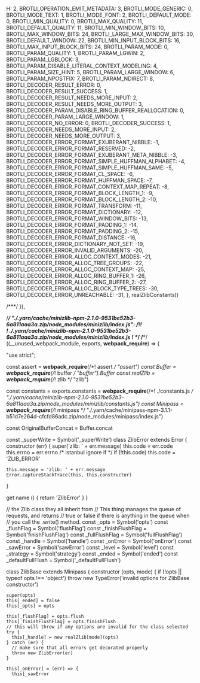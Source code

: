 H: 2,
  BROTLI_OPERATION_EMIT_METADATA: 3,
  BROTLI_MODE_GENERIC: 0,
  BROTLI_MODE_TEXT: 1,
  BROTLI_MODE_FONT: 2,
  BROTLI_DEFAULT_MODE: 0,
  BROTLI_MIN_QUALITY: 0,
  BROTLI_MAX_QUALITY: 11,
  BROTLI_DEFAULT_QUALITY: 11,
  BROTLI_MIN_WINDOW_BITS: 10,
  BROTLI_MAX_WINDOW_BITS: 24,
  BROTLI_LARGE_MAX_WINDOW_BITS: 30,
  BROTLI_DEFAULT_WINDOW: 22,
  BROTLI_MIN_INPUT_BLOCK_BITS: 16,
  BROTLI_MAX_INPUT_BLOCK_BITS: 24,
  BROTLI_PARAM_MODE: 0,
  BROTLI_PARAM_QUALITY: 1,
  BROTLI_PARAM_LGWIN: 2,
  BROTLI_PARAM_LGBLOCK: 3,
  BROTLI_PARAM_DISABLE_LITERAL_CONTEXT_MODELING: 4,
  BROTLI_PARAM_SIZE_HINT: 5,
  BROTLI_PARAM_LARGE_WINDOW: 6,
  BROTLI_PARAM_NPOSTFIX: 7,
  BROTLI_PARAM_NDIRECT: 8,
  BROTLI_DECODER_RESULT_ERROR: 0,
  BROTLI_DECODER_RESULT_SUCCESS: 1,
  BROTLI_DECODER_RESULT_NEEDS_MORE_INPUT: 2,
  BROTLI_DECODER_RESULT_NEEDS_MORE_OUTPUT: 3,
  BROTLI_DECODER_PARAM_DISABLE_RING_BUFFER_REALLOCATION: 0,
  BROTLI_DECODER_PARAM_LARGE_WINDOW: 1,
  BROTLI_DECODER_NO_ERROR: 0,
  BROTLI_DECODER_SUCCESS: 1,
  BROTLI_DECODER_NEEDS_MORE_INPUT: 2,
  BROTLI_DECODER_NEEDS_MORE_OUTPUT: 3,
  BROTLI_DECODER_ERROR_FORMAT_EXUBERANT_NIBBLE: -1,
  BROTLI_DECODER_ERROR_FORMAT_RESERVED: -2,
  BROTLI_DECODER_ERROR_FORMAT_EXUBERANT_META_NIBBLE: -3,
  BROTLI_DECODER_ERROR_FORMAT_SIMPLE_HUFFMAN_ALPHABET: -4,
  BROTLI_DECODER_ERROR_FORMAT_SIMPLE_HUFFMAN_SAME: -5,
  BROTLI_DECODER_ERROR_FORMAT_CL_SPACE: -6,
  BROTLI_DECODER_ERROR_FORMAT_HUFFMAN_SPACE: -7,
  BROTLI_DECODER_ERROR_FORMAT_CONTEXT_MAP_REPEAT: -8,
  BROTLI_DECODER_ERROR_FORMAT_BLOCK_LENGTH_1: -9,
  BROTLI_DECODER_ERROR_FORMAT_BLOCK_LENGTH_2: -10,
  BROTLI_DECODER_ERROR_FORMAT_TRANSFORM: -11,
  BROTLI_DECODER_ERROR_FORMAT_DICTIONARY: -12,
  BROTLI_DECODER_ERROR_FORMAT_WINDOW_BITS: -13,
  BROTLI_DECODER_ERROR_FORMAT_PADDING_1: -14,
  BROTLI_DECODER_ERROR_FORMAT_PADDING_2: -15,
  BROTLI_DECODER_ERROR_FORMAT_DISTANCE: -16,
  BROTLI_DECODER_ERROR_DICTIONARY_NOT_SET: -19,
  BROTLI_DECODER_ERROR_INVALID_ARGUMENTS: -20,
  BROTLI_DECODER_ERROR_ALLOC_CONTEXT_MODES: -21,
  BROTLI_DECODER_ERROR_ALLOC_TREE_GROUPS: -22,
  BROTLI_DECODER_ERROR_ALLOC_CONTEXT_MAP: -25,
  BROTLI_DECODER_ERROR_ALLOC_RING_BUFFER_1: -26,
  BROTLI_DECODER_ERROR_ALLOC_RING_BUFFER_2: -27,
  BROTLI_DECODER_ERROR_ALLOC_BLOCK_TYPE_TREES: -30,
  BROTLI_DECODER_ERROR_UNREACHABLE: -31,
}, realZlibConstants))


/***/ }),

/***/ "./.yarn/cache/minizlib-npm-2.1.0-9531be52b3-6a811aaa3a.zip/node_modules/minizlib/index.js":
/*!*************************************************************************************************!*\
  !*** ./.yarn/cache/minizlib-npm-2.1.0-9531be52b3-6a811aaa3a.zip/node_modules/minizlib/index.js ***!
  \*************************************************************************************************/
/***/ ((__unused_webpack_module, exports, __webpack_require__) => {

"use strict";


const assert = __webpack_require__(/*! assert */ "assert")
const Buffer = __webpack_require__(/*! buffer */ "buffer").Buffer
const realZlib = __webpack_require__(/*! zlib */ "zlib")

const constants = exports.constants = __webpack_require__(/*! ./constants.js */ "./.yarn/cache/minizlib-npm-2.1.0-9531be52b3-6a811aaa3a.zip/node_modules/minizlib/constants.js")
const Minipass = __webpack_require__(/*! minipass */ "./.yarn/cache/minipass-npm-3.1.1-b51d7e264d-cfcfd86adc.zip/node_modules/minipass/index.js")

const OriginalBufferConcat = Buffer.concat

const _superWrite = Symbol('_superWrite')
class ZlibError extends Error {
  constructor (err) {
    super('zlib: ' + err.message)
    this.code = err.code
    this.errno = err.errno
    /* istanbul ignore if */
    if (!this.code)
      this.code = 'ZLIB_ERROR'

    this.message = 'zlib: ' + err.message
    Error.captureStackTrace(this, this.constructor)
  }

  get name () {
    return 'ZlibError'
  }
}

// the Zlib class they all inherit from
// This thing manages the queue of requests, and returns
// true or false if there is anything in the queue when
// you call the .write() method.
const _opts = Symbol('opts')
const _flushFlag = Symbol('flushFlag')
const _finishFlushFlag = Symbol('finishFlushFlag')
const _fullFlushFlag = Symbol('fullFlushFlag')
const _handle = Symbol('handle')
const _onError = Symbol('onError')
const _sawError = Symbol('sawError')
const _level = Symbol('level')
const _strategy = Symbol('strategy')
const _ended = Symbol('ended')
const _defaultFullFlush = Symbol('_defaultFullFlush')

class ZlibBase extends Minipass {
  constructor (opts, mode) {
    if (!opts || typeof opts !== 'object')
      throw new TypeError('invalid options for ZlibBase constructor')

    super(opts)
    this[_ended] = false
    this[_opts] = opts

    this[_flushFlag] = opts.flush
    this[_finishFlushFlag] = opts.finishFlush
    // this will throw if any options are invalid for the class selected
    try {
      this[_handle] = new realZlib[mode](opts)
    } catch (er) {
      // make sure that all errors get decorated properly
      throw new ZlibError(er)
    }

    this[_onError] = (err) => {
      this[_sawError